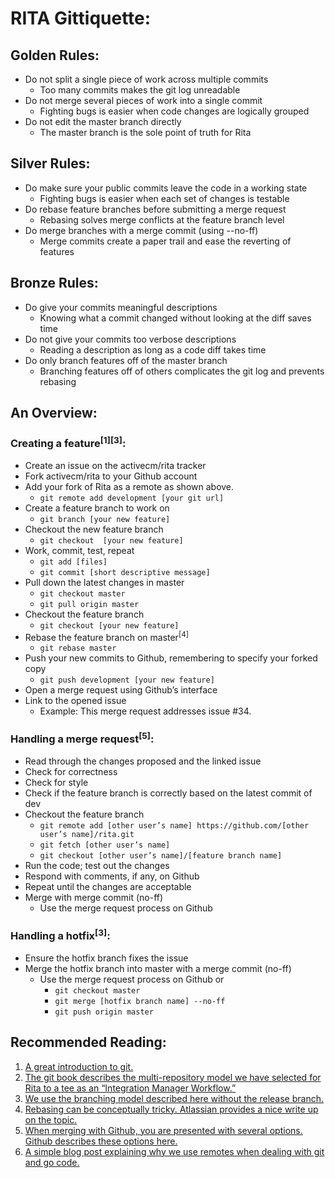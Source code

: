 # RITA Gittiquette:
## Golden Rules:
- Do not split a single piece of work across multiple commits
  - Too many commits makes the git log unreadable
- Do not merge several pieces of work into a single commit
  - Fighting bugs is easier when code changes are logically grouped
- Do not edit the master branch directly
  - The master branch is the sole point of truth for Rita

## Silver Rules:
- Do make sure your public commits leave the code in a working state
  - Fighting bugs is easier when each set of changes is testable
- Do rebase feature branches before submitting a merge request
  - Rebasing solves merge conflicts at the feature branch level
- Do merge branches with a merge commit (using --no-ff)
  - Merge commits create a paper trail and ease the reverting of features

## Bronze Rules:
- Do give your commits meaningful descriptions
  - Knowing what a commit changed without looking at the diff saves time
- Do not give your commits too verbose descriptions
  - Reading a description as long as a code diff takes time
- Do only branch features off of the master branch
  - Branching features off of others complicates the git log and prevents rebasing

## An Overview:
### Creating a feature<sup>[1][3]</sup>:
- Create an issue on the activecm/rita tracker
- Fork activecm/rita to your Github account
- Add your fork of Rita as a remote as shown above.
  - `git remote add development [your git url]`
- Create a feature branch to work on
  - `git branch [your new feature]`
- Checkout the new feature branch
  - `git checkout  [your new feature]`
- Work, commit, test, repeat
  - `git add [files]`
  - `git commit [short descriptive message]`
- Pull down the latest changes in master
  - `git checkout master`
  - `git pull origin master`
- Checkout the feature branch 
  - `git checkout [your new feature]`
- Rebase the feature branch on master<sup>[4]</sup>
  - `git rebase master`
- Push your new commits to Github, remembering to specify your forked copy
  - `git push development [your new feature]`
- Open a merge request using Github’s interface
- Link to the opened issue
  - Example: This merge request addresses issue #34.

### Handling a merge request<sup>[5]</sup>:
- Read through the changes proposed and the linked issue
- Check for correctness
- Check for style
- Check if the feature branch is correctly based on the latest commit of dev
- Checkout the feature branch
  - `git remote add [other user’s name] https://github.com/[other user’s name]/rita.git`
  - `git fetch [other user’s name]`
  - `git checkout [other user’s name]/[feature branch name]`
- Run the code; test out the changes
- Respond with comments, if any, on Github
- Repeat until the changes are acceptable
- Merge with merge commit (no-ff) 
  - Use the merge request process on Github

### Handling a hotfix<sup>[3]</sup>:
- Ensure the hotfix branch fixes the issue
- Merge the hotfix branch into master with a merge commit (no-ff)
  - Use the merge request process on Github or
    - `git checkout master`
    - `git merge [hotfix branch name] --no-ff`
    - `git push origin master`

## Recommended Reading:
1. [A great introduction to git.](http://rogerdudler.github.io/git-guide/)
2. [The git book describes the multi-repository model we have selected for Rita to a tee as an “Integration Manager Workflow.”](https://book.git-scm.com/book/en/v2/Distributed-Git-Distributed-Workflows)
3. [We use the branching model described here without the release branch.](http://nvie.com/posts/a-successful-git-branching-model/)
4. [Rebasing can be conceptually tricky. Atlassian provides a nice write up on the topic.](https://www.atlassian.com/git/tutorials/merging-vs-rebasing)
5. [When merging with Github, you are presented with several options. Github describes these options here.](https://help.github.com/articles/about-pull-request-merges/)
6. [A simple blog post explaining why we use remotes when dealing with git and go code.](http://blog.campoy.cat/2014/03/github-and-go-forking-pull-requests-and.html)
